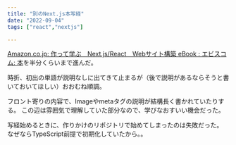 ```yaml
---
title: "別のNext.js本写経"
date: "2022-09-04"
tags: ["react","nextjs"]

---
```


[Amazon.co.jp: 作って学ぶ　Next.js/React　Webサイト構築 eBook : エビスコム: 本](https://www.amazon.co.jp/gp/product/B0B5YSFYY9)を半分くらいまで進んだ。

時折、初出の単語が説明なしに出てきて止まるが（後で説明があるならそうと書いておいてほしい）おおむね順調。

フロント寄りの内容で、Imageやmetaタグの説明が結構長く書かれていたりする。
この辺は雰囲気で理解していた部分なので、学びなおすいい機会だった。

写経始めるときに、作りかけのリポジトリで始めてしまったのは失敗だった。
なぜならTypeScript前提で初期化していたから。。
